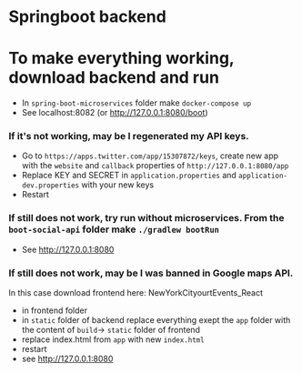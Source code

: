 # Springboot backend

# To make everything working, download backend and run

 - In `spring-boot-microservices` folder make `docker-compose up`
 - See localhost:8082 (or http://127.0.0.1:8080/boot)


### If it's not working, may be I regenerated my API keys.

 - Go to `https://apps.twitter.com/app/15307872/keys`, create new app with the `website` and `callback` properties of `http://127.0.0.1:8080/app`
 - Replace KEY and SECRET in `application.properties` and `application-dev.properties` with your new keys
 - Restart

### If still does not work, try run without microservices. From the `boot-social-api` folder make `./gradlew bootRun`
 - See http://127.0.0.1:8080


### If still does not work, may be I was banned in Google maps API.

In this case download frontend here: NewYorkCityourtEvents_React

 - in frontend folder
 - in `static` folder of backend replace everything exept the `app` folder with the content of `build`-> `static` folder of frontend
 - replace index.html from `app` with new `index.html`
 - restart
 - see http://127.0.0.1:8080

